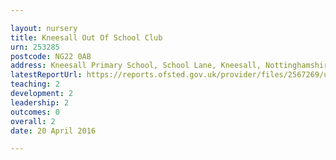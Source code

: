 ```yaml
---

layout: nursery
title: Kneesall Out Of School Club
urn: 253285
postcode: NG22 0AB
address: Kneesall Primary School, School Lane, Kneesall, Nottinghamshire, NG22 0AB
latestReportUrl: https://reports.ofsted.gov.uk/provider/files/2567269/urn/253285.pdf
teaching: 2
development: 2
leadership: 2
outcomes: 0
overall: 2
date: 20 April 2016

---
```

